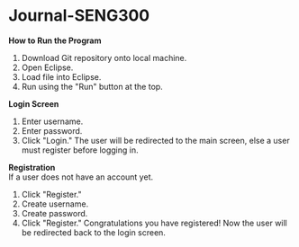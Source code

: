 # Journal-SENG300

**How to Run the Program**
1. Download Git repository onto local machine.
2. Open Eclipse.
3. Load file into Eclipse.
4. Run using the "Run" button at the top.

**Login Screen**
1. Enter username.
2. Enter password.
3. Click "Login."
The user will be redirected to the main screen, else a user must register before logging in.

**Registration**\
If a user does not have an account yet.
1. Click "Register."
2. Create username.
3. Create password.
4. Click "Register."
Congratulations you have registered! Now the user will be redirected back to the login screen.
